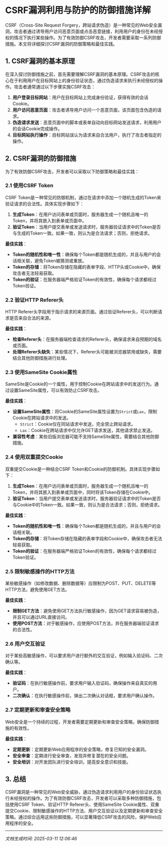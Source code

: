 # CSRF漏洞利用与防护的防御措施详解

CSRF（Cross-Site Request Forgery，跨站请求伪造）是一种常见的Web安全漏洞，攻击者通过诱导用户访问恶意页面或点击恶意链接，利用用户的身份在未经授权的情况下执行某些操作。为了有效防御CSRF攻击，开发者需要采取一系列防御措施。本文将详细探讨CSRF漏洞的防御策略和最佳实践。

## 1. CSRF漏洞的基本原理

在深入探讨防御措施之前，首先需要理解CSRF漏洞的基本原理。CSRF攻击的核心在于利用用户在目标网站上的身份验证状态，通过伪造请求来执行未经授权的操作。攻击者通常通过以下步骤实施CSRF攻击：

1. **用户登录目标网站**：用户在目标网站上完成身份验证，获得有效的会话Cookie。
2. **用户访问恶意页面**：攻击者诱导用户访问一个恶意页面，该页面包含伪造的请求。
3. **伪造请求发送**：恶意页面中的脚本或表单自动向目标网站发送请求，利用用户的会话Cookie完成操作。
4. **目标网站执行操作**：目标网站误认为请求来自合法用户，执行了攻击者指定的操作。

## 2. CSRF漏洞的防御措施

为了有效防御CSRF攻击，开发者可以采取以下防御策略和最佳实践：

### 2.1 使用CSRF Token

CSRF Token是一种常见的防御机制，通过在请求中添加一个随机生成的Token来验证请求的合法性。具体实现步骤如下：

1. **生成Token**：在用户访问表单或页面时，服务器生成一个随机且唯一的Token，并将其嵌入到表单或页面中。
2. **验证Token**：当用户提交表单或发送请求时，服务器验证请求中的Token是否与生成的Token一致。如果一致，则认为是合法请求；否则，拒绝请求。

**最佳实践**：
- **Token的随机性和唯一性**：确保每个Token都是随机生成的，并且与用户的会话相关联，避免Token被猜测或重放。
- **Token的存储**：将Token存储在隐藏的表单字段、HTTP头或Cookie中，确保攻击者无法轻易获取。
- **Token的验证**：在服务器端严格验证Token的有效性，确保每个请求都经过Token验证。

### 2.2 验证HTTP Referer头

HTTP Referer头字段用于指示请求的来源页面。通过验证Referer头，可以判断请求是否来自合法的来源。

**最佳实践**：
- **检查Referer头**：在服务器端检查请求的Referer头，确保请求来自预期的域名或页面。
- **处理Referer头缺失**：某些情况下，Referer头可能被浏览器禁用或缺失，需要结合其他防御措施进行处理。

### 2.3 使用SameSite Cookie属性

SameSite是Cookie的一个属性，用于控制Cookie在跨站请求中的发送行为。通过设置SameSite属性，可以有效防止CSRF攻击。

**最佳实践**：
- **设置SameSite属性**：将Cookie的SameSite属性设置为`Strict`或`Lax`，限制Cookie在跨站请求中的发送。
  - `Strict`：Cookie仅在同站请求中发送，完全禁止跨站请求。
  - `Lax`：Cookie在跨站请求中仅允许GET请求发送，其他请求禁止发送。
- **兼容性考虑**：某些旧版浏览器可能不支持SameSite属性，需要结合其他防御措施。

### 2.4 使用双重提交Cookie

双重提交Cookie是一种结合CSRF Token和Cookie的防御机制。具体实现步骤如下：

1. **生成Token**：在用户访问表单或页面时，服务器生成一个随机且唯一的Token，并将其嵌入到表单或页面中，同时将该Token存储在Cookie中。
2. **验证Token**：当用户提交表单或发送请求时，服务器验证请求中的Token是否与Cookie中的Token一致。如果一致，则认为是合法请求；否则，拒绝请求。

**最佳实践**：
- **Token的随机性和唯一性**：确保每个Token都是随机生成的，并且与用户的会话相关联。
- **Token的存储**：将Token存储在隐藏的表单字段和Cookie中，确保攻击者无法轻易获取。
- **Token的验证**：在服务器端严格验证Token的有效性，确保每个请求都经过Token验证。

### 2.5 限制敏感操作的HTTP方法

某些敏感操作（如修改数据、删除数据等）应限制为POST、PUT、DELETE等HTTP方法，避免使用GET方法。

**最佳实践**：
- **限制GET方法**：避免使用GET方法执行敏感操作，因为GET请求容易被伪造，并且可以通过URL直接访问。
- **使用POST方法**：对于敏感操作，应使用POST方法，并在服务器端验证请求的合法性。

### 2.6 用户交互验证

对于某些高敏感操作，可以要求用户进行额外的交互验证，例如输入验证码、二次确认等。

**最佳实践**：
- **验证码**：在执行敏感操作前，要求用户输入验证码，确保操作来自真实的用户。
- **二次确认**：在执行敏感操作前，弹出二次确认对话框，要求用户确认操作。

### 2.7 定期更新和审查安全策略

Web安全是一个持续的过程，开发者需要定期更新和审查安全策略，确保防御措施的有效性。

**最佳实践**：
- **定期更新**：定期更新Web应用程序的安全策略，修复已知的安全漏洞。
- **安全审查**：定期进行安全审查，发现并修复潜在的安全问题。
- **安全培训**：对开发团队进行安全培训，提高安全意识和技能。

## 3. 总结

CSRF漏洞是一种常见的Web安全威胁，通过伪造请求利用用户的身份验证状态执行未经授权的操作。为了有效防御CSRF攻击，开发者可以采取多种防御措施，包括使用CSRF Token、验证HTTP Referer头、使用SameSite Cookie属性、双重提交Cookie、限制敏感操作的HTTP方法、用户交互验证以及定期更新和审查安全策略。通过综合运用这些防御措施，可以显著降低CSRF攻击的风险，保护Web应用程序的安全。

---

*文档生成时间: 2025-03-11 12:06:46*
